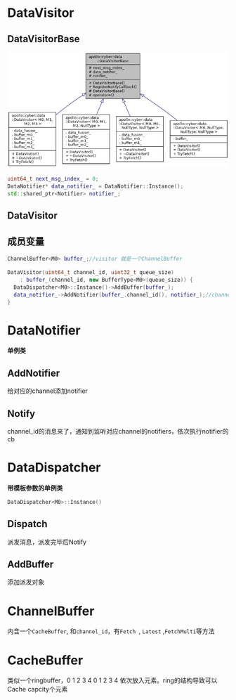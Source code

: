 # DataVisitor #

## DataVisitorBase ##



![image-20221212221431824](.assets/image-20221212221431824.png)

```cpp
uint64_t next_msg_index_ = 0;
DataNotifier* data_notifier_ = DataNotifier::Instance();
std::shared_ptr<Notifier> notifier_;
```

## DataVisitor ##

## 成员变量 ##

```cpp
ChannelBuffer<M0> buffer_;//visitor 就是一个ChannelBuffer
```



```cpp
DataVisitor(uint64_t channel_id, uint32_t queue_size)
    : buffer_(channel_id, new BufferType<M0>(queue_size)) {
  DataDispatcher<M0>::Instance()->AddBuffer(buffer_);
  data_notifier_->AddNotifier(buffer_.channel_id(), notifier_);//channel_id 和 notifier_绑定
}
```





# DataNotifier #

**单例类**

## AddNotifier ##

给对应的channel添加notifier

## Notify ##

channel_id的消息来了，通知到监听对应channel的notifiers，依次执行notifier的cb

# DataDispatcher #

**带模板参数的单例类**

```cpp
DataDispatcher<M0>::Instance()
```

## Dispatch ##

派发消息，派发完毕后Notify

## AddBuffer ##

添加派发对象

# ChannelBuffer #

内含一个`CacheBuffer`, 和`channel_id`，有`Fetch `, `Latest` ,`FetchMulti`等方法



# CacheBuffer #

类似一个ringbuffer，0 1 2 3 4 0 1 2 3 4 依次放入元素。ring的结构导致可以Cache capcity个元素

